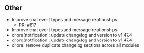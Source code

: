 ## Other

- Improve chat event types and message relationships
   - PR: #817
- Improve chat event types and message relationships
- chore(notification): update changelog and version to v1.47.4
- chore(notification): update changelog and version to v1.47.4
- chore: remove duplicate changelog sections across all modules

